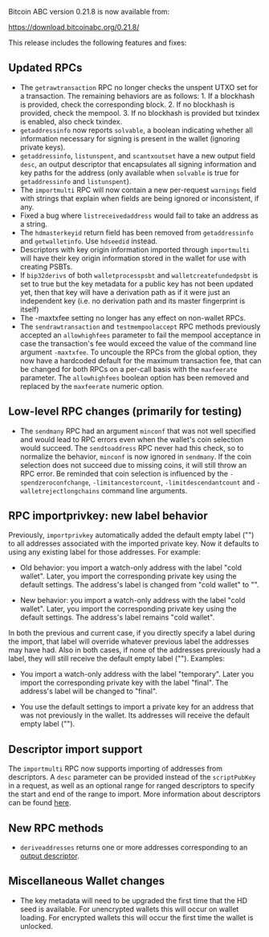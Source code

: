 Bitcoin ABC version 0.21.8 is now available from:

  <https://download.bitcoinabc.org/0.21.8/>

This release includes the following features and fixes:

Updated RPCs
------------

- The `getrawtransaction` RPC no longer checks the unspent UTXO set for
  a transaction. The remaining behaviors are as follows: 1. If a
  blockhash is provided, check the corresponding block. 2. If no
  blockhash is provided, check the mempool. 3. If no blockhash is
  provided but txindex is enabled, also check txindex.
- `getaddressinfo` now reports `solvable`, a boolean indicating whether
  all information necessary for signing is present in the wallet
  (ignoring private keys).
- `getaddressinfo`, `listunspent`, and `scantxoutset` have a new output
  field `desc`, an output descriptor that encapsulates all signing information
  and key paths for the address (only available when `solvable` is true for
  `getaddressinfo` and `listunspent`).
- The `importmulti` RPC will now contain a new per-request `warnings`
  field with strings that explain when fields are being ignored or
  inconsistent, if any.
- Fixed a bug where `listreceivedaddress` would fail to take an address as a
  string.
- The `hdmasterkeyid` return field has been removed from `getaddressinfo` and
  `getwalletinfo`.  Use `hdseedid` instead.
- Descriptors with key origin information imported through `importmulti` will
  have their key origin information stored in the wallet for use with creating
  PSBTs.
- If `bip32derivs` of both `walletprocesspsbt` and `walletcreatefundedpsbt` is
  set to true but the key metadata for a public key has not been updated yet,
  then that key will have a derivation path as if it were just an independent
  key (i.e. no derivation path and its master fingerprint is itself)
- The -maxtxfee setting no longer has any effect on non-wallet RPCs.
- The `sendrawtransaction` and `testmempoolaccept` RPC methods previously
  accepted an `allowhighfees` parameter to fail the mempool acceptance in case
  the transaction's fee would exceed the value of the command line argument
  `-maxtxfee`. To uncouple the RPCs from the global option, they now have a
  hardcoded default for the maximum transaction fee, that can be changed for
  both RPCs on a per-call basis with the `maxfeerate` parameter. The
  `allowhighfees` boolean option has been removed and replaced by the
  `maxfeerate` numeric option.

Low-level RPC changes (primarily for testing)
---------------------------------------------

- The `sendmany` RPC had an argument `minconf` that was not well specified and
  would lead to RPC errors even when the wallet's coin selection would succeed.
  The `sendtoaddress` RPC never had this check, so to normalize the behavior,
  `minconf` is now ignored in `sendmany`. If the coin selection does not
  succeed due to missing coins, it will still throw an RPC error. Be reminded
  that coin selection is influenced by the `-spendzeroconfchange`,
  `-limitancestorcount`, `-limitdescendantcount` and `-walletrejectlongchains`
  command line arguments.

RPC importprivkey: new label behavior
-------------------------------------

Previously, `importprivkey` automatically added the default empty label
("") to all addresses associated with the imported private key.  Now it
defaults to using any existing label for those addresses.  For example:

- Old behavior: you import a watch-only address with the label "cold
  wallet".  Later, you import the corresponding private key using the
  default settings.  The address's label is changed from "cold wallet"
  to "".

- New behavior: you import a watch-only address with the label "cold
  wallet".  Later, you import the corresponding private key using the
  default settings.  The address's label remains "cold wallet".

In both the previous and current case, if you directly specify a label
during the import, that label will override whatever previous label the
addresses may have had.  Also in both cases, if none of the addresses
previously had a label, they will still receive the default empty label
("").  Examples:

- You import a watch-only address with the label "temporary".  Later you
  import the corresponding private key with the label "final".  The
  address's label will be changed to "final".

- You use the default settings to import a private key for an address that
  was not previously in the wallet.  Its addresses will receive the default
  empty label ("").

Descriptor import support
-------------------------

The `importmulti` RPC now supports importing of addresses from descriptors.
A `desc` parameter can be provided instead of the `scriptPubKey` in a request,
as well as an optional range for ranged descriptors to specify the start and
end of the range to import. More information about descriptors can be found
[here](https://github.com/Bitcoin-ABC/bitcoin-abc/blob/master/doc/descriptors.md).

New RPC methods
---------------

- `deriveaddresses` returns one or more addresses corresponding to an
  [output descriptor](/doc/descriptors.md).

Miscellaneous Wallet changes
----------------------------

- The key metadata will need to be upgraded the first time that the HD seed is
  available. For unencrypted wallets this will occur on wallet loading. For
  encrypted wallets this will occur the first time the wallet is unlocked.

